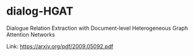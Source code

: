 # dialog-HGAT
Dialogue Relation Extraction with Document-level Heterogeneous Graph Attention Networks

Link: https://arxiv.org/pdf/2009.05092.pdf
